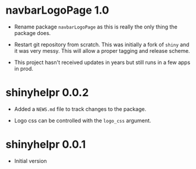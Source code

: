 # navbarLogoPage 1.0

* Rename package `navbarLogoPage` as this is really the only thing the package does.

* Restart git repository from scratch. This was initially a fork of `shiny` and it was very messy.
  This will allow a proper tagging and release scheme.
  
* This project hasn't received updates in years but still runs in a few apps in prod.

# shinyhelpr 0.0.2

* Added a `NEWS.md` file to track changes to the package.

* Logo css can be controlled with the `logo_css` argument.

# shinyhelpr 0.0.1

* Initial version
